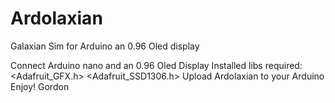# Ardolaxian
Galaxian Sim for Arduino an 0.96 Oled display

Connect Arduino nano and an 0.96 Oled Display
Installed libs required:
  <Adafruit_GFX.h>
  <Adafruit_SSD1306.h>
Upload Ardolaxian to your Arduino
Enjoy!
Gordon
